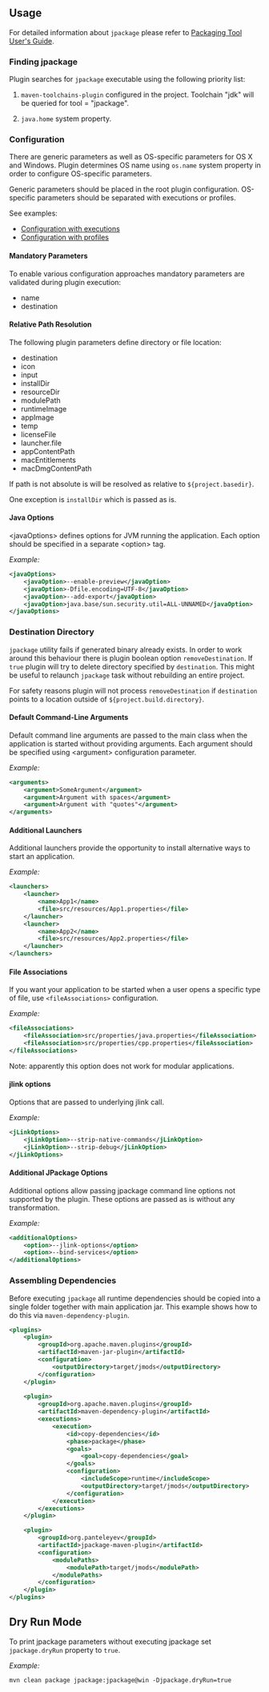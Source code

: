 ## Usage

For detailed information about ```jpackage``` please refer to
[Packaging Tool User's Guide](https://docs.oracle.com/en/java/javase/22/jpackage/packaging-tool-user-guide.pdf).

### Finding jpackage

Plugin searches for ```jpackage``` executable using the following priority list:

1. ```maven-toolchains-plugin``` configured in the project. Toolchain "jdk" will be queried for 
tool = "jpackage".

2. ```java.home``` system property.

### Configuration

There are generic parameters as well as OS-specific parameters for OS X and Windows.
Plugin determines OS name using ```os.name``` system property in order to configure OS-specific parameters.

Generic parameters should be placed in the root plugin configuration. OS-specific parameters should be separated with
executions or profiles.

See examples:

* [Configuration with executions](./examples/executions.html)
* [Configuration with profiles](./examples/profiles.html)

#### Mandatory Parameters

To enable various configuration approaches mandatory parameters are validated during plugin execution:

* name
* destination

#### Relative Path Resolution

The following plugin parameters define directory or file location:

* destination
* icon
* input
* installDir
* resourceDir 
* modulePath
* runtimeImage
* appImage  
* temp
* licenseFile
* launcher.file
* appContentPath
* macEntitlements
* macDmgContentPath
 
If path is not absolute is will be resolved as relative to ```${project.basedir}```.

One exception is ```installDir``` which is passed as is.

#### Java Options

&lt;javaOptions> defines options for JVM running the application. Each option should be specified in a separate 
&lt;option> tag.

_Example:_

```xml
<javaOptions>
    <javaOption>--enable-preview</javaOption>
    <javaOption>-Dfile.encoding=UTF-8</javaOption>
    <javaOption>--add-export</javaOption>
    <javaOption>java.base/sun.security.util=ALL-UNNAMED</javaOption>
</javaOptions>
``` 

### Destination Directory

```jpackage``` utility fails if generated binary already exists. In order to work around this behaviour there is plugin
boolean option ```removeDestination```. If ```true``` plugin will try to delete directory specified by ```destination```.
This might be useful to relaunch ```jpackage``` task without rebuilding an entire project.

For safety reasons plugin will not process ```removeDestination``` if ```destination``` points to a location outside of
```${project.build.directory}```.

#### Default Command-Line Arguments

Default command line arguments are passed to the main class when the application is started without providing arguments.
Each argument should be specified using &lt;argument> configuration parameter.

_Example:_

```xml
<arguments>
    <argument>SomeArgument</argument>
    <argument>Argument with spaces</argument>
    <argument>Argument with "quotes"</argument>
</arguments>
```

#### Additional Launchers

Additional launchers provide the opportunity to install alternative ways to start an application.

_Example:_

```xml
<launchers>
    <launcher>
        <name>App1</name>
        <file>src/resources/App1.properties</file>
    </launcher>
    <launcher>
        <name>App2</name>
        <file>src/resources/App2.properties</file>
    </launcher>
</launchers>
```

#### File Associations

If you want your application to be started when a user opens a specific type of file, use ```<fileAssociations>``` 
configuration.

_Example:_

```xml
<fileAssociations>
    <fileAssociation>src/properties/java.properties</fileAssociation>
    <fileAssociation>src/properties/cpp.properties</fileAssociation>
</fileAssociations>
```

Note: apparently this option does not work for modular applications.

#### jlink options

Options that are passed to underlying jlink call.

_Example:_

```xml
<jLinkOptions>
    <jLinkOption>--strip-native-commands</jLinkOption>
    <jLinkOption>--strip-debug</jLinkOption>
</jLinkOptions>
```

#### Additional JPackage Options

Additional options allow passing jpackage command line options not supported by the plugin. These options are passed as is without any transformation.

_Example:_

```xml
<additionalOptions>
    <option>--jlink-options</option>
    <option>--bind-services</option>
</additionalOptions>
```

### Assembling Dependencies

Before executing ```jpackage``` all runtime dependencies should be copied into a single folder together with main
application jar. This example shows how to do this via ```maven-dependency-plugin```.

```xml
<plugins>
    <plugin>
        <groupId>org.apache.maven.plugins</groupId>
        <artifactId>maven-jar-plugin</artifactId>
        <configuration>
            <outputDirectory>target/jmods</outputDirectory>
        </configuration>
    </plugin>
    
    <plugin>
        <groupId>org.apache.maven.plugins</groupId>
        <artifactId>maven-dependency-plugin</artifactId>
        <executions>
            <execution>
                <id>copy-dependencies</id>
                <phase>package</phase>
                <goals>
                    <goal>copy-dependencies</goal>
                </goals>
                <configuration>
                    <includeScope>runtime</includeScope>
                    <outputDirectory>target/jmods</outputDirectory>
                </configuration>
            </execution>
        </executions>
    </plugin>

    <plugin>
        <groupId>org.panteleyev</groupId>
        <artifactId>jpackage-maven-plugin</artifactId>
        <configuration>
            <modulePaths>
                <modulePath>target/jmods</modulePath>
            </modulePaths>
        </configuration>
    </plugin>
</plugins>
```

## Dry Run Mode

To print jpackage parameters without executing jpackage set ```jpackage.dryRun``` property to ```true```.

_Example:_

```
mvn clean package jpackage:jpackage@win -Djpackage.dryRun=true
```
